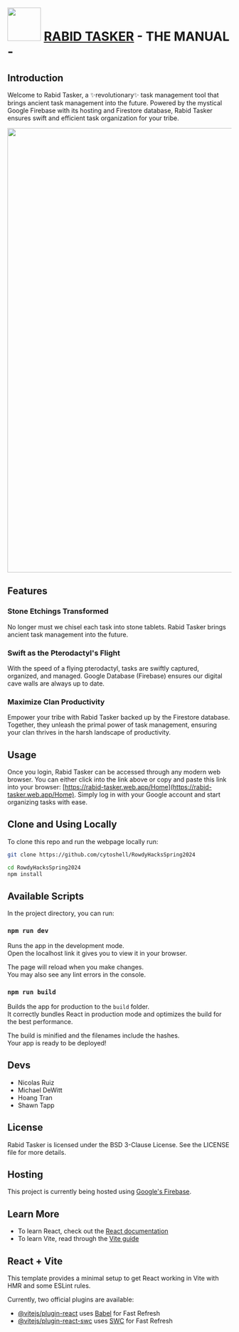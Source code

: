 # [<img src="https://i.ibb.co/PwM7cc2/RT-logo.png" heigh=75 width=75>](https://rabid-tasker.web.app/) [RABID TASKER](https://rabid-tasker.web.app/Home) - THE MANUAL -


## Introduction

Welcome to Rabid Tasker, a ✨revolutionary✨ task management tool that brings ancient task management into the future. Powered by the mystical Google Firebase with its hosting and Firestore database, Rabid Tasker ensures swift and efficient task organization for your tribe.

<img src="https://i.ibb.co/hfqFkVF/todo-logo.png" heigh=750 width=1000>

## Features

### Stone Etchings Transformed
No longer must we chisel each task into stone tablets. Rabid Tasker brings ancient task management into the future.

### Swift as the Pterodactyl's Flight
With the speed of a flying pterodactyl, tasks are swiftly captured, organized, and managed. Google Database (Firebase) ensures our digital cave walls are always up to date.

### Maximize Clan Productivity
Empower your tribe with Rabid Tasker backed up by the Firestore database. Together, they unleash the primal power of task management, ensuring your clan thrives in the harsh landscape of productivity.


## Usage

Once you login, Rabid Tasker can be accessed through any modern web browser. You can either click into the link above or copy and paste this link into your browser: [https://rabid-tasker.web.app/Home](https://rabid-tasker.web.app/Home). Simply log in with your Google account and start organizing tasks with ease.

## Clone and Using Locally
To clone this repo and run the webpage locally run:
```bash
git clone https://github.com/cytoshell/RowdyHacksSpring2024
```
```bash
cd RowdyHacksSpring2024
npm install
```
## Available Scripts

In the project directory, you can run:

### `npm run dev`

Runs the app in the development mode.\
Open the localhost link it gives you to view it in your browser.

The page will reload when you make changes.\
You may also see any lint errors in the console.
### `npm run build`

Builds the app for production to the `build` folder.\
It correctly bundles React in production mode and optimizes the build for the best performance.

The build is minified and the filenames include the hashes.\
Your app is ready to be deployed!

## Devs

- Nicolas Ruiz
- Michael DeWitt
- Hoang Tran
- Shawn Tapp

## License

Rabid Tasker is licensed under the BSD 3-Clause License. See the LICENSE file for more details.

## Hosting
This project is currently being hosted using [Google's Firebase](https://firebase.google.com/).

## Learn More
* To learn React, check out the [React documentation](https://react.dev/)
* To learn Vite, read through the [Vite guide](https://vitejs.dev/guide/)

## React + Vite

This template provides a minimal setup to get React working in Vite with HMR and some ESLint rules.

Currently, two official plugins are available:

- [@vitejs/plugin-react](https://github.com/vitejs/vite-plugin-react/blob/main/packages/plugin-react/README.md) uses [Babel](https://babeljs.io/) for Fast Refresh
- [@vitejs/plugin-react-swc](https://github.com/vitejs/vite-plugin-react-swc) uses [SWC](https://swc.rs/) for Fast Refresh
